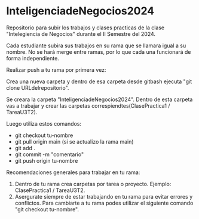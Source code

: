 # InteligenciadeNegocios2024

Repositorio para subir los trabajos y clases practicas de la clase "Intelegiencia de Negocios" durante el II Semestre del 2024.

Cada estudiante subira sus trabajos en su rama que se llamara igual a su nombre. No se hará merge entre ramas, por lo que cada una funcionará de forma independiente.


Realizar push a tu rama por primera vez:

Crea una nueva carpeta y dentro de esa carpeta desde gitbash ejecuta "git clone URLdelrepositorio". 

Se creara la carpeta "InteligenciadeNegocios2024".
Dentro de esta carpeta vas a trabajar y crear las carpetas correspiendtes(ClasePractica1 / TareaU3T2).

Luego utiliza estos comandos:

- git checkout tu-nombre
- git pull origin main (si se actualizo la rama main)
- git add .
- git commit -m "comentario"
- git push origin tu-nombre

Recomendaciones generales para trabajar en tu rama:

1. Dentro de tu rama crea carpetas por tarea o proyecto. Ejemplo: ClasePractica1 / TareaU3T2.
2. Asergurate siempre de estar trabajando en tu rama para evitar errores y conflictos. Para cambiarte a tu rama podes utilizar el siguiente comando "git checkout tu-nombre".




